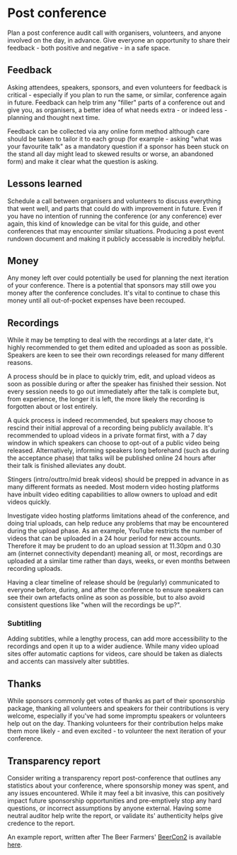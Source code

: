 # Post conference

Plan a post conference audit call with organisers, volunteers, and anyone involved on the day, in advance. Give everyone an opportunity to share their feedback - both positive and negative - in a safe space.

## Feedback

Asking attendees, speakers, sponsors, and even volunteers for feedback is critical - especially if you plan to run the same, or similar, conference again in future. Feedback can help trim any "filler" parts of a conference out and give you, as organisers, a better idea of what needs extra - or indeed less - planning and thought next time.

Feedback can be collected via any online form method although care should be taken to tailor it to each group (for example - asking "what was your favourite talk" as a mandatory question if a sponsor has been stuck on the stand all day might lead to skewed results or worse, an abandoned form) and make it clear what the question is asking.

## Lessons learned

Schedule a call between organisers and volunteers to discuss everything that went well, and parts that could do with improvement in future. Even if you have no intention of running the conference (or any conference) ever again, this kind of knowledge can be vital for this guide, and other conferences that may encounter similar situations. Producing a post event rundown document and making it publicly accessable is incredibly helpful.

## Money

Any money left over could potentially be used for planning the next iteration of your conference. There is a potential that sponsors may still owe you money after the conference concludes. It's vital to continue to chase this money until all out-of-pocket expenses have been recouped.

## Recordings

While it may be tempting to deal with the recordings at a later date, it's highly recommended to get them edited and uploaded as soon as possible. Speakers are keen to see their own recordings released for many different reasons.

A process should be in place to quickly trim, edit, and upload videos as soon as possible during or after the speaker has finished their session. Not every session needs to go out immediately after the talk is complete but, from experience, the longer it is left, the more likely the recording is forgotten about or lost entirely.

A quick process is indeed recommended, but speakers may choose to rescind their initial approval of a recording being publicly available. It's recommended to upload videos in a private format first, with a 7 day window in which speakers can choose to opt-out of a public video being released. Alternatively, informing speakers long beforehand (such as during the acceptance phase) that talks will be published online 24 hours after their talk is finished alleviates any doubt.

Stingers (intro/outtro/mid break videos) should be prepped in advance in as many different formats as needed. Most modern video hosting platforms have inbuilt video editing capabilities to allow owners to upload and edit videos quickly.

Investigate video hosting platforms limitations ahead of the conference, and doing trial uploads, can help reduce any problems that may be encountered during the upload phase. As an example, YouTube restricts the number of videos that can be uploaded in a 24 hour period for new accounts. Therefore it may be prudent to do an upload session at 11.30pm and 0.30 am (internet connectivity dependant) meaning all, or most, recordings are uploaded at a similar time rather than days, weeks, or even months between recording uploads.

Having a clear timeline of release should be (regularly) communicated to everyone before, during, and after the conference to ensure speakers can see their own artefacts online as soon as possible, but to also avoid consistent questions like "when will the recordings be up?".

### Subtitling

Adding subtitles, while a lengthy process, can add more accessibility to the recordings and open it up to a wider audience. While many video upload sites offer automatic captions for videos, care should be taken as dialects and accents can massively alter subtitles.

## Thanks

While sponsors commonly get votes of thanks as part of their sponsorship package, thanking all volunteers and speakers for their contributions is very welcome, especially if you've had some impromptu speakers or volunteers help out on the day. Thanking volunteers for their contribution helps make them more likely - and even excited - to volunteer the next iteration of your conference.

## Transparency report

Consider writing a transparency report post-conference that outlines any statistics about your conference, where sponsorship money was spent, and any issues encountered. While it may feel a bit invasive, this can positively impact future sponsorship opportunities and pre-emptively stop any hard questions, or incorrect assumptions by anyone external. Having some neutral auditor help write the report, or validate its' authenticity helps give credence to the report.

An example report, written after The Beer Farmers' [BeerCon2](https://www.youtube.com/watch?v=UoCsSa2mjcU&list=PLD6Eke-wt28k91eUbYDLsyE6UTRWQgXSJ) is available [here](https://www.dropbox.com/s/9br4fq3fhpku0jv/BeerCon2.pdf?e=1&raw=1).
